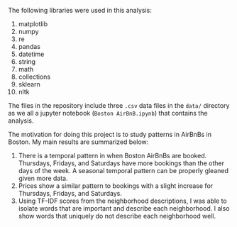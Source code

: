 The following libraries were used in this analysis:

1. matplotlib
2. numpy
3. re
4. pandas
5. datetime
6. string
7. math
8. collections
9. sklearn
10. nltk

The files in the repository include three `.csv` data files in the `data/` directory as we all a jupyter notebook (`Boston AirBnB.ipynb`) that contains the analysis.

The motivation for doing this project is to study patterns in AirBnBs in Boston. My main results are summarized below:

1. There is a temporal pattern in when Boston AirBnBs are booked. Thursdays, Fridays, and Saturdays have more bookings than the other days of the week. A seasonal temporal pattern can be properly gleaned given more data.
2. Prices show a similar pattern to bookings with a slight increase for Thursdays, Fridays, and Saturdays.
3. Using TF-IDF scores from the neighborhood descriptions, I was able to isolate words that are important and describe each neighborhood. I also show words that uniquely do not describe each neighborhood well.
